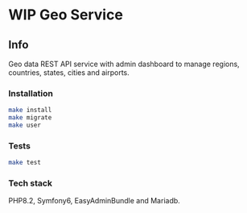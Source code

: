 # WIP Geo Service

## Info

Geo data REST API service with admin dashboard to manage regions, countries, states, cities and airports.

### Installation
```bash
make install
make migrate
make user
```

### Tests
```bash
make test
```


### Tech stack

PHP8.2, Symfony6, EasyAdminBundle and Mariadb.